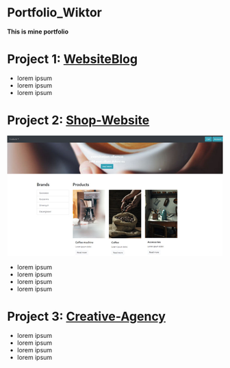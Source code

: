 # Portfolio_Wiktor
**This is mine portfolio**


# Project 1:  [WebsiteBlog](https://github.com/Wiktor-prog/WebsiteBlog) 

* lorem ipsum
* lorem ipsum
* lorem ipsum


# Project 2: [Shop-Website](https://github.com/Wiktor-prog/Shop-Website)

![alt text](https://github.com/Wiktor-prog/Portfolio_Wiktor/blob/master/images/website%20screen.jpg?raw=true)


* lorem ipsum
* lorem ipsum
* lorem ipsum
* lorem ipsum

# Project 3: [Creative-Agency](https://github.com/Wiktor-prog/Creative-Agency)

* lorem ipsum
* lorem ipsum
* lorem ipsum
* lorem ipsum




